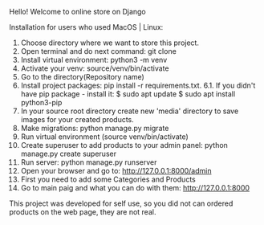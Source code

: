 Hello! 
Welcome to online store on Django

Installation for users who used MacOS | Linux:

1. Choose directory where we want to store this project.
2. Open terminal and do next command: git clone 
3. Install virtual environment: python3 -m venv
4. Activate your venv: source/venv/bin/activate
5. Go to the directory(Repository name)
6. Install project packages: pip install -r requirements.txt. 
6.1. If you didn't have pip package - install it:
   $ sudo apt update 
   $ sudo apt install python3-pip
7. In your source root directory create new 'media' directory to save images for your created products.   
8. Make migrations: python manage.py migrate
9. Run virtual environment (source venv/bin/activate)
10. Create superuser to add products to your admin panel: python manage.py create superuser
11. Run server: python manage.py runserver
12. Open your browser and go to: http://127.0.0.1:8000/admin
13. First you need to add some Categories and Products
14. Go to main paig and what you can do with them: http://127.0.0.1:8000

This project was developed for self use, 
 so you did not can ordered products on the web page, they are not real.  
